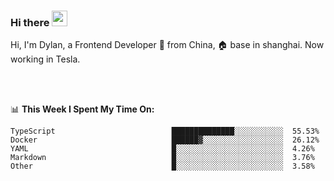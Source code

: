 ### Hi there <img src="https://media.giphy.com/media/hvRJCLFzcasrR4ia7z/giphy.gif" width="25px">

<!-- ![visitors](https://visitor-badge.glitch.me/badge?page_id=dislfyer.dislfyer) -->

Hi, I'm Dylan, a Frontend Developer 🚀 from China, 🏠 base in shanghai. Now working in Tesla.

<br/>
<br/>

📊 **This Week I Spent My Time On:**


<!--START_SECTION:waka-->

```text
TypeScript                          ██████████████░░░░░░░░░░░  55.53%
Docker                              ██████▓░░░░░░░░░░░░░░░░░░  26.12%
YAML                                █░░░░░░░░░░░░░░░░░░░░░░░░  4.26%
Markdown                            █░░░░░░░░░░░░░░░░░░░░░░░░  3.76%
Other                               █░░░░░░░░░░░░░░░░░░░░░░░░  3.58%
```

<!--END_SECTION:waka-->

<!--
**About Me:**
 -->
